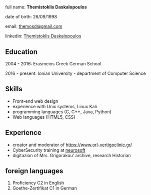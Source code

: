 
# 


full name: **Themistoklis Daskalopoulos**

date of birth: 26/09/1998



email: themosd@gmail.com

linkedin: [Themistoklis Daskalopoulos](https://www.linkedin.com/in/themistoklis-daskalopoulos-361579172/)


### 


## Education

2004 - 2016: Erasmeios Greek German School

2016 - present: Ionian University - department of Computer Science


## Skills

- Front-end web design 
- experience with Unix systems, Linux Kali
- programming languages (C, C++, Java, Python)
- Web languages (HTML5, CSS)

## Experience

- creator and moderator of https://www.orl-vertigoclinic.gr/
- CyberSecurity training at [neurosoft](https://neurosoft.gr/)
- digitazion of Mrs. Grigorakou' archive, research Historian

## foreign languages

1. Proficiency C2 in English 
2. Goethe-Zertifikat C1 in German
